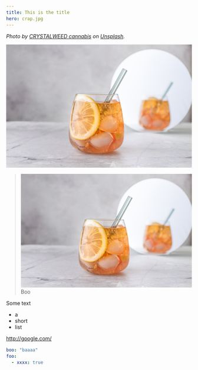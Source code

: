 ```yaml
---
title: This is the title
hero: crap.jpg
---
```


<script lang="ts">
import Timer from '$lib/Timer.svelte'
import Counter from '$lib/Counter.svelte'
</script>

_Photo by [CRYSTALWEED cannabis](https://unsplash.com/@crystalweed?utm_source=unsplash&utm_medium=referral&utm_content=creditCopyText) on [Unsplash](https://unsplash.com/t/food-drink?utm_source=unsplash&utm_medium=referral&utm_content=creditCopyText)._

<!-- @classes boo artboard artboard-demo -->
![second image](./crap.jpg?boo "this is a title")

> ![second image](./crap.jpg?boo "this is a title")
> Boo

Some text

- a
- short
- list

http://google.com/

<Timer />
<Counter />

```yaml
boo: "baaaa"
foo:
  - xxxx: true
```
